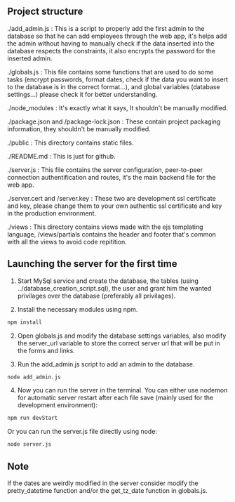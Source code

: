 ## Project structure

./add_admin.js : This is a script to properly add the first admin to the database so that he can add employees through the web app, it's helps add the admin without having to manually check if the data inserted into the database respects the constraints, it also encrypts the password for the inserted admin.

./globals.js : This file contains some functions that are used to do some tasks (encrypt passwords, format dates, check if the data you want to insert to the database is in the correct format...), and global variables (database settings...) please check it for better understanding.

./node_modules : It's exactly what it says, It shouldn't be manually modified.

./package.json and /package-lock.json : These contain project packaging information, they shouldn't be manually modified.

./public : This directory contains static files.

./README.md : This is just for github.

./server.js : This file contains the server configuration, peer-to-peer connection authentification and routes, it's the main backend file for the web app. 

./server.cert and /server.key : These two are development ssl certificate and key, please change them to your own authentic ssl certificate and key in the production environment.

./views : This directory contains views made with the ejs templating language, /views/partials contains the header and footer that's common with all the views to avoid code repitition.

## Launching the server for the first time

1) Start MySql service and create the database, the tables (using ../database_creation_script.sql), the user and grant him the wanted privilages over the database (preferably all privilages).

2) Install the necessary modules using npm.

```bash
npm install
```

2) Open globals.js and modify the database settings variables, also modify the server_url variable to store the correct server url that will be put in the forms and links.

3) Run the add_admin.js script to add an admin to the database.

```bash
node add_admin.js
```

4) Now you can run the server in the terminal.
You can either use nodemon for automatic server restart after each file save (mainly used for the development environment):

```bash
npm run devStart
```

Or you can run the server.js file directly using node:

```bash
node server.js
```

## Note

If the dates are weirdly modified in the server consider modify the pretty_datetime function and/or the get_tz_date function in globals.js.
